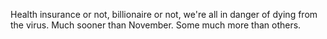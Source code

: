 Health insurance or not, billionaire or not, we're all in danger of dying from the virus. Much sooner than November. Some much more than others.
